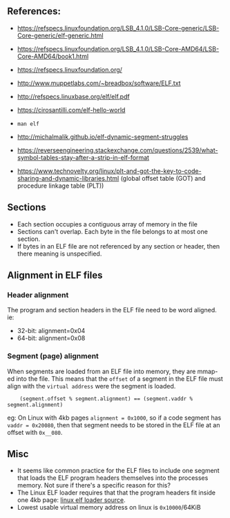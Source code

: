 
## References:

* https://refspecs.linuxfoundation.org/LSB_4.1.0/LSB-Core-generic/LSB-Core-generic/elf-generic.html
* https://refspecs.linuxfoundation.org/LSB_4.1.0/LSB-Core-AMD64/LSB-Core-AMD64/book1.html
* https://refspecs.linuxfoundation.org/
* http://www.muppetlabs.com/~breadbox/software/ELF.txt
* http://refspecs.linuxbase.org/elf/elf.pdf
* https://cirosantilli.com/elf-hello-world
* `man elf`

* http://michalmalik.github.io/elf-dynamic-segment-struggles
* https://reverseengineering.stackexchange.com/questions/2539/what-symbol-tables-stay-after-a-strip-in-elf-format
* https://www.technovelty.org/linux/plt-and-got-the-key-to-code-sharing-and-dynamic-libraries.html (global offset table (GOT) and procedure linkage table (PLT))

## Sections

* Each section occupies a contiguous array of memory in the file
* Sections can't overlap. Each byte in the file belongs to at most one section.
* If bytes in an ELF file are not referenced by any section or header, then there meaning is unspecified.

## Alignment in ELF files

### Header alignment

The program and section headers in the ELF file need to be word aligned. ie:

* 32-bit: alignment=0x04
* 64-bit: alignment=0x08

### Segment (page) alignment

When segments are loaded from an ELF file into memory, they are mmap-ed into
the file. This means that the `offset` of a segment in the ELF file must align
with the `virtual address` were the segment is loaded.

```
    (segment.offset % segment.alignment) == (segment.vaddr % segment.alignment)
```

eg: On Linux with 4kb pages `alignment = 0x1000`, so if a code segment has
`vaddr = 0x20080`, then that segment needs to be stored in the ELF file at an
offset with `0x__080`.


## Misc

* It seems like common practice for the ELF files to include one segment that
  loads the ELF program headers themselves into the processes memory. Not sure
  if there's a specific reason for this?
* The Linux ELF loader requires that that the program headers fit inside
  one 4kb page: [linux elf loader source](https://github.com/torvalds/linux/blob/v4.11/fs/binfmt_elf.c#L429).
* Lowest usable virtual memory address on linux is `0x10000`/64KiB

